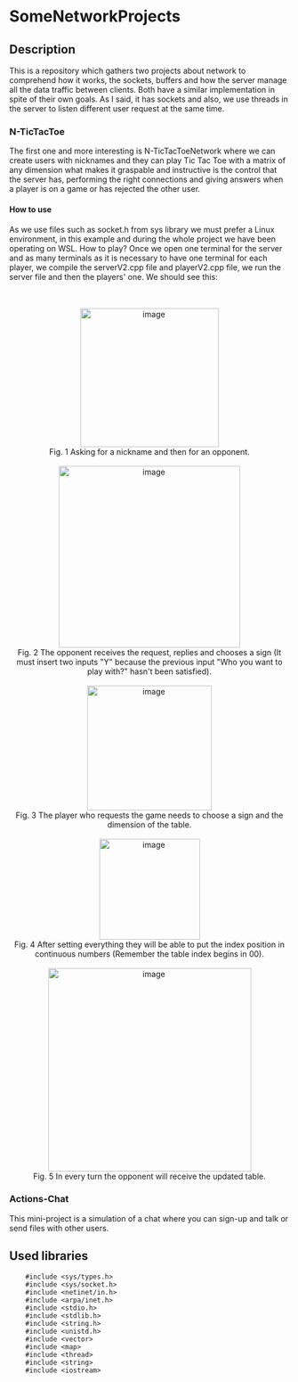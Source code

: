 # SomeNetworkProjects

## Description
This is a repository which gathers two projects about network to comprehend how it works, the sockets, buffers and how the server manage all the data traffic between clients. Both have a similar implementation in spite of their own goals. As I said, it has sockets and also, we use threads in the server to listen different user request at the same time.

### N-TicTacToe
The first one and more interesting is N-TicTacToeNetwork where we can create users with nicknames and they can play Tic Tac Toe with a matrix of any dimension what makes it graspable and instructive is the control that the server has, performing the right connections and giving answers when a player is on a game or has rejected the other user.

#### How to use
As we use files such as socket.h from sys library we must prefer a Linux environment, in this example and during the whole project we have been operating on WSL. How to play? Once we open one terminal for the server and as many terminals as it is necessary to have one terminal for each player, we compile the serverV2.cpp file and playerV2.cpp file, we run the server file and then the players' one. We should see this:
<p align="center">
<br><br><img width="249" alt="image" src="https://github.com/alexjr2001/SomeNetworkProjects/assets/63054183/423c2bbb-ab71-4108-9f1c-7e225955c6b9">
<br>Fig. 1 Asking for a nickname and then for an opponent.
<br><br><img width="326" alt="image" src="https://github.com/alexjr2001/SomeNetworkProjects/assets/63054183/a2d21329-17c6-4ee9-9e75-b4ad973f49bd">
<br>Fig. 2 The opponent receives the request, replies and chooses a sign (It must insert two inputs "Y" because the previous input "Who you want to play with?" hasn't been satisfied).
<br><br><img width="224" alt="image" src="https://github.com/alexjr2001/SomeNetworkProjects/assets/63054183/865385bf-34a3-499b-9df1-fe493efcf881">
<br>Fig. 3 The player who requests the game needs to choose a sign and the dimension of the table.
<br><br><img width="181" alt="image" src="https://github.com/alexjr2001/SomeNetworkProjects/assets/63054183/155a7977-ae22-44f1-80fe-526cfd96b14f">
<br>Fig. 4 After setting everything they will be able to put the index position in continuous numbers (Remember the table index begins in 00).
<br><br><img width="365" alt="image" src="https://github.com/alexjr2001/SomeNetworkProjects/assets/63054183/55363711-ef5c-43db-a5ed-a036ac9d1b48">
<br>Fig. 5 In every turn the opponent will receive the updated table.
</p>

### Actions-Chat
This mini-project is a simulation of a chat where you can sign-up and talk or send files with other users. 




## Used libraries
```
    #include <sys/types.h>
    #include <sys/socket.h>
    #include <netinet/in.h>
    #include <arpa/inet.h>
    #include <stdio.h>
    #include <stdlib.h>
    #include <string.h>
    #include <unistd.h>
    #include <vector>
    #include <map>
    #include <thread>
    #include <string>
    #include <iostream>
```
